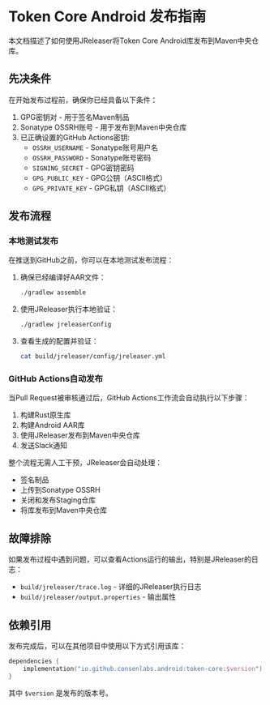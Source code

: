 # Token Core Android 发布指南

本文档描述了如何使用JReleaser将Token Core Android库发布到Maven中央仓库。

## 先决条件

在开始发布过程前，确保你已经具备以下条件：

1. GPG密钥对 - 用于签名Maven制品
2. Sonatype OSSRH账号 - 用于发布到Maven中央仓库
3. 已正确设置的GitHub Actions密钥:
   - `OSSRH_USERNAME` - Sonatype账号用户名
   - `OSSRH_PASSWORD` - Sonatype账号密码
   - `SIGNING_SECRET` - GPG密钥密码
   - `GPG_PUBLIC_KEY` - GPG公钥（ASCII格式）
   - `GPG_PRIVATE_KEY` - GPG私钥（ASCII格式）

## 发布流程

### 本地测试发布

在推送到GitHub之前，你可以在本地测试发布流程：

1. 确保已经编译好AAR文件：
   ```bash
   ./gradlew assemble
   ```

2. 使用JReleaser执行本地验证：
   ```bash
   ./gradlew jreleaserConfig
   ```
   
3. 查看生成的配置并验证：
   ```bash
   cat build/jreleaser/config/jreleaser.yml
   ```

### GitHub Actions自动发布

当Pull Request被审核通过后，GitHub Actions工作流会自动执行以下步骤：

1. 构建Rust原生库
2. 构建Android AAR库
3. 使用JReleaser发布到Maven中央仓库
4. 发送Slack通知

整个流程无需人工干预，JReleaser会自动处理：
- 签名制品
- 上传到Sonatype OSSRH
- 关闭和发布Staging仓库
- 将库发布到Maven中央仓库

## 故障排除

如果发布过程中遇到问题，可以查看Actions运行的输出，特别是JReleaser的日志：
- `build/jreleaser/trace.log` - 详细的JReleaser执行日志
- `build/jreleaser/output.properties` - 输出属性

## 依赖引用

发布完成后，可以在其他项目中使用以下方式引用该库：

```kotlin
dependencies {
    implementation("io.github.consenlabs.android:token-core:$version")
}
```

其中 `$version` 是发布的版本号。 